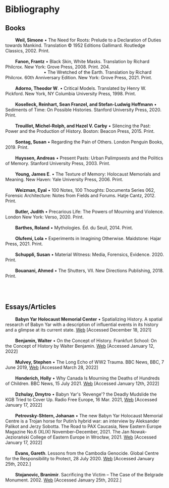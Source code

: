 <div class="half-height">

# Bibliography

</div>

## Books

&nbsp;&nbsp;&nbsp;&nbsp;&nbsp;&nbsp;&nbsp;
<b>Weil, Simone</b> • The Need for Roots: Prelude to a Declaration of Duties towards Mankind. Translation © 1952 Editions Gallimard. Routledge Classics, 2002. Print.
<br><br>&nbsp;&nbsp;&nbsp;&nbsp;&nbsp;&nbsp;&nbsp;
<b>Fanon, Frantz</b> • Black Skin, White Masks. Translation by Richard Philcrox. New York: Grove Press, 2008. Print. 204.
<br>&nbsp;&nbsp;&nbsp;&nbsp;&nbsp;&nbsp;&nbsp;&nbsp;&nbsp;&nbsp;&nbsp;&nbsp;&nbsp;&nbsp;&nbsp;&nbsp;&nbsp;&nbsp;&nbsp;&nbsp;&nbsp;&nbsp;&nbsp;&nbsp;&nbsp;&nbsp;&nbsp;&nbsp;&nbsp;&nbsp; • 
The Wretched of the Earth. Translation by Richard Philcrox. 60th Anniversary Edition. New York: Grove Press, 2021. Print.
<br><br>&nbsp;&nbsp;&nbsp;&nbsp;&nbsp;&nbsp;&nbsp;
<b>Adorno, Theodor W</b>. • Critical Models. Translated by Henry W. Pickford. New York, NY Columbia University Press, 1998. Print.
<br><br>&nbsp;&nbsp;&nbsp;&nbsp;&nbsp;&nbsp;&nbsp;
<b>Koselleck, Reinhart, Sean Franzel, and Stefan-Ludwig Hoffmann</b> • Sediments of Time: On Possible Histories. Stanford University Press, 2020. Print.
<br><br>&nbsp;&nbsp;&nbsp;&nbsp;&nbsp;&nbsp;&nbsp;
<b>Trouillot, Michel-Rolph, and Hazel V. Carby</b> • Silencing the Past: Power and the Production of History. Boston: Beacon Press, 2015. Print.
<br><br>&nbsp;&nbsp;&nbsp;&nbsp;&nbsp;&nbsp;&nbsp;
<b> Sontag, Susan</b> • Regarding the Pain of Others. London Penguin Books, 2019. Print.
<br><br>&nbsp;&nbsp;&nbsp;&nbsp;&nbsp;&nbsp;&nbsp;
<b>Huyssen, Andreas</b> • Present Pasts: Urban Palimpsests and the Politics of Memory. Stanford University Press, 2003. Print.
<br><br>&nbsp;&nbsp;&nbsp;&nbsp;&nbsp;&nbsp;&nbsp;
<b>Young, James E</b>. • The Texture of Memory: Holocaust Memorials and Meaning. New Haven: Yale University Press, 2006. Print.
<br><br>&nbsp;&nbsp;&nbsp;&nbsp;&nbsp;&nbsp;&nbsp;
<b>Weizman, Eyal</b> • 100 Notes, 100 Thoughts: Documenta Series 062, Forensic Architecture: Notes from Fields and Forums. Hatje Cantz, 2012. Print. 
<br><br>&nbsp;&nbsp;&nbsp;&nbsp;&nbsp;&nbsp;&nbsp;
<b>Butler, Judith</b> • Precarious Life: The Powers of Mourning and Violence. London New York: Verso, 2020. Print.
<br><br>&nbsp;&nbsp;&nbsp;&nbsp;&nbsp;&nbsp;&nbsp;
<b>Barthes, Roland</b> • Mythologies. Éd. du Seuil, 2014. Print.
<br><br>&nbsp;&nbsp;&nbsp;&nbsp;&nbsp;&nbsp;&nbsp;
<b>Olufemi, Lola</b> • Experiments in Imagining Otherwise. Maidstone: Hajar Press, 2021. Print.
<br><br>&nbsp;&nbsp;&nbsp;&nbsp;&nbsp;&nbsp;&nbsp;
<b>Schuppli, Susan</b> • Material Witness: Media, Forensics, Evidence. 2020. Print.
<br><br>&nbsp;&nbsp;&nbsp;&nbsp;&nbsp;&nbsp;&nbsp;
<b>Bouanani, Ahmed</b> • The Shutters, VII. New Directions Publishing, 2018. Print.


<br><br>
## Essays/Articles

&nbsp;&nbsp;&nbsp;&nbsp;&nbsp;&nbsp;&nbsp;
<b>Babyn Yar Holocaust Memorial Center</b> • Spatializing History. A spatial research of Babyn Yar with a description of influential events in its history and a glimpse at its current state. [Web](https://www.researchen.babynyar.org) [Accessed December 18, 2021]
<br><br>&nbsp;&nbsp;&nbsp;&nbsp;&nbsp;&nbsp;&nbsp;
<b>Benjamin, Walter</b> • On the Concept of History. Frankfurt School: On the Concept of History by Walter Benjamin</b>. [Web](https://www.tinyurl.com/23nauh29) [Accessed January 12, 2022]
<br><br>&nbsp;&nbsp;&nbsp;&nbsp;&nbsp;&nbsp;&nbsp;
<b>Mulvey, Stephen</b> • The Long Echo of WW2 Trauma. BBC News, BBC, 7 June 2019, [Web](https://www.tinyurl.com/yucrkrwk) [Accessed March 28, 2022]
<br><br>&nbsp;&nbsp;&nbsp;&nbsp;&nbsp;&nbsp;&nbsp;
<b>Honderich, Holly</b> • Why Canada Is Mourning the Deaths of Hundreds of Children. BBC News, 15 July 2021. [Web](https://www.tinyurl.com/77ebbha5) [Accessed January 12th, 2022]
<br><br>&nbsp;&nbsp;&nbsp;&nbsp;&nbsp;&nbsp;&nbsp;
<b>Dzhulay, Dmytro</b> • Babyn Yar's 'Revenge'? the Deadly Mudslide the KGB Tried to Cover Up. Radio Free Europe, 16 Mar. 2021, [Web](https://www.tinyurl.com/2svdbtd7)  [Accessed January 17, 2022]
<br><br>&nbsp;&nbsp;&nbsp;&nbsp;&nbsp;&nbsp;&nbsp;
<b>Petrovsky-Shtern, Johanan</b> • The new Babyn Yar Holocaust Memorial Centre is a Trojan horse for Putin’s hybrid war: an interview by Aleksander Palikot and Jerzy Sobotta. The Road to PAX Caucasia, New Eastern Europe Magazine No.6 (XLIX) November–December, 2021. The Jan Nowak-Jeziorański College of Eastern Europe in Wrocław, 2021. [Web](https://www.tinyurl.com/4kmz6mns) [Accessed January 17, 2022]
<br><br>&nbsp;&nbsp;&nbsp;&nbsp;&nbsp;&nbsp;&nbsp;
<b>Evans, Gareth</b>. Lessons from the Cambodia Genocide. Global Centre for the Responsibility to Protect, 28 July 2020. [Web](https://www.tinyurl.com/3j8474ua) [Accessed January 25th, 2022.]
<br><br>&nbsp;&nbsp;&nbsp;&nbsp;&nbsp;&nbsp;&nbsp;
<b>Stojanovic, Branimir</b>. Sacrificing the Victim – The Case of the Belgrade Monument. 2002. [Web](https://www.tinyurl.com/5h82e3xy) [Accessed January 25th, 2022.]
